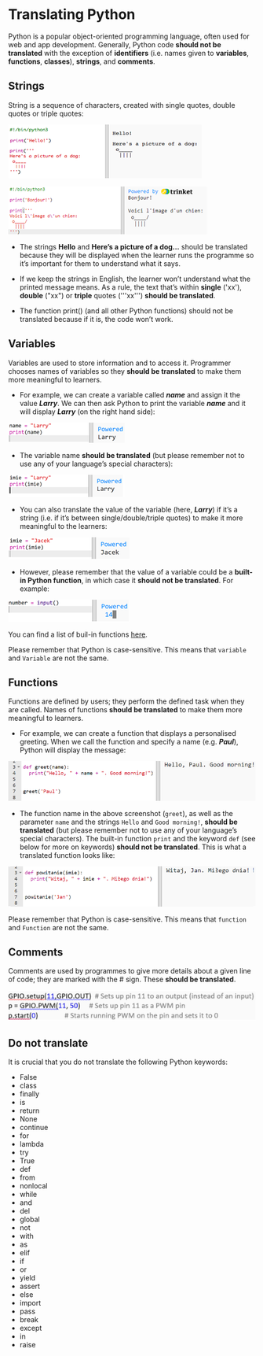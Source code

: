 # Translating Python

Python is a popular object-oriented programming language, often used for web and app development. Generally, Python code **should not be translated** with the exception of **identifiers** (i.e. names given to **variables**, **functions**, **classes**), **strings**, and **comments**.

## Strings

String is a sequence of characters, created with single quotes, double quotes or triple quotes:

![screenshot](images/Python_en_string.png)

![screenshot](images/Python_fr_string.png)

- The strings **Hello** and **Here’s a picture of a dog…** should be translated because they will be displayed when the learner runs the programme so it’s important for them to understand what it says.

- If we keep the strings in English, the learner won’t understand what the printed message means. As a rule, the text that’s within **single** ('xx'), **double** ("xx") or **triple** quotes ('''xx''') **should be translated**.
 
- The function print() (and all other Python functions) should not be translated because if it is, the code won’t work.
 
## Variables

Variables are used to store information and to access it. Programmer chooses names of variables so they **should be translated** to make them more meaningful to learners. 

- For example, we can create a variable called **_name_** and assign it the value **_Larry_**. We can then ask Python to print the variable **_name_** and it will display **_Larry_** (on the right hand side):
 
 ![screenshot](images/Python_en_variable.png)
 
- The variable name **should be translated** (but please remember not to use any of your language’s special characters):
 
 ![screenshot](images/Python_pl_variable.png)
 
- You can also translate the value of the variable (here, **_Larry_**) if it’s a string (i.e. if it’s between single/double/triple quotes) to make it more meaningful to the learners:
 
 ![screenshot](images/Python_pl_loc_variable.png)
 
   - However, please remember that the value of a variable could be a **built-in Python function**, in which case it **should not be translated**. For example:
 
 ![screenshot](images/Python_non_localizable_variable.png)
 
You can find a list of buil-in functions [here](https://www.programiz.com/python-programming/methods/built-in).

Please remember that Python is case-sensitive. This means that `variable` and `Variable` are not the same.
 
## Functions

Functions are defined by users; they perform the defined task when they are called. Names of functions **should be translated** to make them more meaningful to learners. 

- For example, we can create a function that displays a personalised greeting. When we call the function and specify a name (e.g. **_Paul_**), Python will display the message:

 ![screenshot](images/python-function-english.png)
 
 - The function name in the above screenshot (`greet`), as well as the parameter `name` and the strings `Hello` and `Good morning!`, **should be translated** (but please remember not to use any of your language’s special characters). The built-in function `print` and the keyword `def` (see below for more on keywords) **should not be translated**. This is what a translated function looks like:
 
  ![screenshot](images/python-function-translated.png)

Please remember that Python is case-sensitive. This means that `function` and `Function` are not the same.

## Comments

Comments are used by programmes to give more details about a given line of code; they are marked with the # sign. These **should be translated**.

![screenshot](images/Python_comments.png)

## Do not translate

It is crucial that you do not translate the following Python keywords:

- False
- class
- finally 
- is 
- return 
- None 
- continue 
- for 
- lambda 
- try 
- True 
- def 
- from 
- nonlocal 
- while 
- and 
- del 
- global 
- not 
- with 
- as 
- elif 
- if 
- or 
- yield 
- assert 
- else 
- import 
- pass 
- break 
- except 
- in 
- raise

